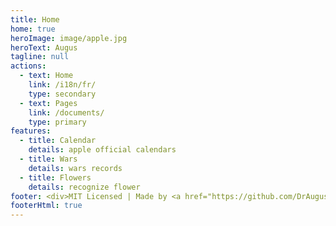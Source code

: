 ```yaml
---
title: Home
home: true
heroImage: image/apple.jpg
heroText: Augus
tagline: null
actions:
  - text: Home
    link: /i18n/fr/
    type: secondary
  - text: Pages
    link: /documents/
    type: primary
features:
  - title: Calendar
    details: apple official calendars
  - title: Wars
    details: wars records
  - title: Flowers
    details: recognize flower
footer: <div>MIT Licensed | Made by <a href="https://github.com/DrAugus/" target="_blank">DrAugus</a></div><div>This page was generated by <a href="https://pages.github.com/" target="_blank">GitHub Pages</a>.</div>
footerHtml: true
---
```

